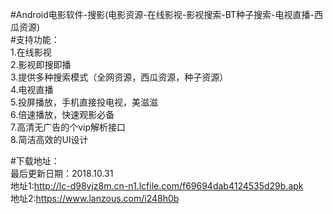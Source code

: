 #Android电影软件-搜影(电影资源-在线影视-影视搜索-BT种子搜索-电视直播-西瓜资源)
<br>
#支持功能：<br>
1.在线影视<br>
2.影视即搜即播<br>
3.提供多种搜索模式（全网资源，西瓜资源，种子资源）<br>
4.电视直播<br>
5.投屏播放，手机直接投电视，美滋滋<br>
6.倍速播放，快速观影必备<br>
7.高清无广告的个vip解析接口<br>
8.简洁高效的UI设计<br>

#下载地址：<br>
最后更新日期：2018.10.31<br>
地址1:http://lc-d98vjz8m.cn-n1.lcfile.com/f69694dab4124535d29b.apk<br>
地址2:https://www.lanzous.com/i248h0b<br>

